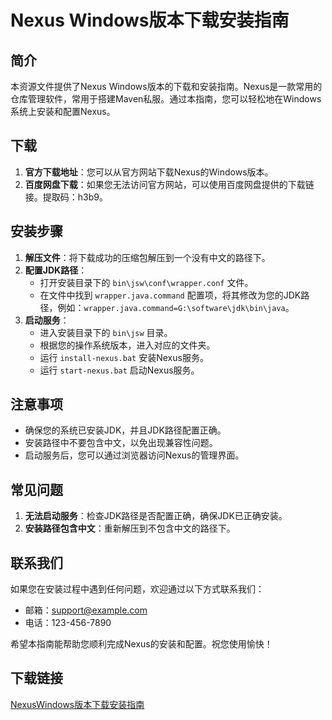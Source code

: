 # Nexus Windows版本下载安装指南

## 简介

本资源文件提供了Nexus Windows版本的下载和安装指南。Nexus是一款常用的仓库管理软件，常用于搭建Maven私服。通过本指南，您可以轻松地在Windows系统上安装和配置Nexus。

## 下载

1. **官方下载地址**：您可以从官方网站下载Nexus的Windows版本。
2. **百度网盘下载**：如果您无法访问官方网站，可以使用百度网盘提供的下载链接。提取码：h3b9。

## 安装步骤

1. **解压文件**：将下载成功的压缩包解压到一个没有中文的路径下。
2. **配置JDK路径**：
   - 打开安装目录下的 `bin\jsw\conf\wrapper.conf` 文件。
   - 在文件中找到 `wrapper.java.command` 配置项，将其修改为您的JDK路径，例如：`wrapper.java.command=G:\software\jdk\bin\java`。
3. **启动服务**：
   - 进入安装目录下的 `bin\jsw` 目录。
   - 根据您的操作系统版本，进入对应的文件夹。
   - 运行 `install-nexus.bat` 安装Nexus服务。
   - 运行 `start-nexus.bat` 启动Nexus服务。

## 注意事项

- 确保您的系统已安装JDK，并且JDK路径配置正确。
- 安装路径中不要包含中文，以免出现兼容性问题。
- 启动服务后，您可以通过浏览器访问Nexus的管理界面。

## 常见问题

1. **无法启动服务**：检查JDK路径是否配置正确，确保JDK已正确安装。
2. **安装路径包含中文**：重新解压到不包含中文的路径下。

## 联系我们

如果您在安装过程中遇到任何问题，欢迎通过以下方式联系我们：
- 邮箱：support@example.com
- 电话：123-456-7890

希望本指南能帮助您顺利完成Nexus的安装和配置。祝您使用愉快！

## 下载链接

[NexusWindows版本下载安装指南](https://pan.quark.cn/s/2f801be2c484)